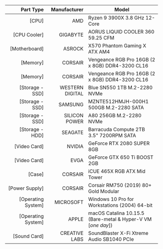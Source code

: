 |          Part Type |    Manufacturer | Model                                                        |
|-------------------:|----------------:|--------------------------------------------------------------|
|              [CPU] |             AMD | Ryzen 9 3900X 3.8 GHz 12-Core                                |
|       [CPU Cooler] |        GIGABYTE | AORUS LIQUID COOLER 360 59.25 CFM                            |
|      [Motherboard] |          ASROCK | X570 Phantom Gaming X ATX AM4                                |
|           [Memory] |         CORSAIR | Vengeance RGB Pro 16GB (2 x 8GB) DDR4-3200 CL16              |
|           [Memory] |         CORSAIR | Vengeance RGB Pro 16GB (2 x 8GB) DDR4-3200 CL16              |
|    [Storage - SSD] | WESTERN DIGITAL | Blue SN550 1TB M.2-2280 NVMe                                 |
|    [Storage - SSD] |         SAMSUNG | MZNTE512HMJH-000H1 500GB M.2-2280 SATA                       |
|    [Storage - SSD] |   SILICON POWER | A80 256GB M.2-2280 NVMe                                      |
|    [Storage - HDD] |         SEAGATE | Barracuda Compute 2TB 3.5" 7200RPM SATA                      |
|       [Video Card] |          NVIDIA | GeForce RTX 2080 SUPER 8GB                                   |
|       [Video Card] |            EVGA | GeForce GTX 650 Ti BOOST 2GB                                 |
|             [Case] |         CORSAIR | iCUE 465X RGB ATX Mid Tower                                  |
|     [Power Supply] |         CORSAIR | Corsair RM750 (2019) 80+ Gold Modular                        |
| [Operating System] |       MICROSOFT | Windows 10 Pro for Workstations (2004) 64-bit                |
| [Operating System] |           APPLE | macOS Catalina 10.15.5 (Bare-metal & Hyper-V VM [*one day*]) |
|       [Sound Card] |   CREATIVE LABS | SoundBlaster X-Fi Xtreme Audio SB1040 PCIe                   |
